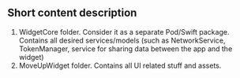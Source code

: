 ## Short content description 

1. WidgetCore folder. Consider it as a separate Pod/Swift package. Contains all desired services/models (such as NetworkService, TokenManager, service for sharing data between the app and the widget)
2. MoveUpWidget folder. Contains all UI related stuff and assets.
